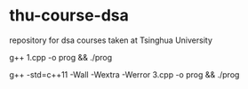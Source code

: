 # thu-course-dsa

repository for dsa courses taken at Tsinghua University

g++ 1.cpp -o prog && ./prog

g++ -std=c++11 -Wall -Wextra -Werror 3.cpp -o prog && ./prog